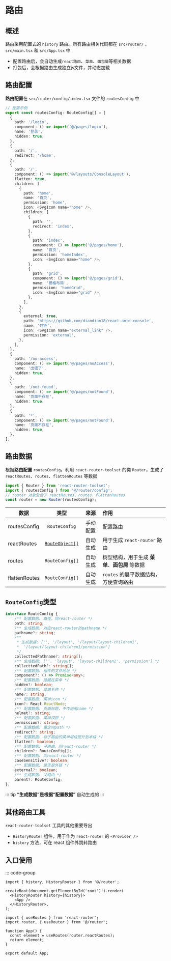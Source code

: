 # 路由

## 概述

路由采用配置式的 `history` 路由。所有路由相关代码都在 `src/router/` 、`src/main.tsx` 和 `src/App.tsx` 中

- 配置路由后，会自动生成`react路由`、`菜单`、`面包屑`等相关数据
- 打包后，会根据路由生成独立js文件，并动态加载

## 路由配置

**路由配置**在 `src/router/config/index.tsx` 文件的 `routesConfig` 中

```ts
// 配置示例
export const routesConfig: RouteConfig[] = [
  {
    path: '/login',
    component: () => import('@/pages/login'),
    name: '登录',
    hidden: true,
  },
  {
    path: '/',
    redirect: '/home',
  },
  {
    path: '/',
    component: () => import('@/layouts/ConsoleLayout'),
    flatten: true,
    children: [
      {
        path: 'home',
        name: '首页',
        permission: 'home',
        icon: <SvgIcon name="home" />,
        children: [
          {
            path: '',
            redirect: 'index',
          },
          {
            path: 'index',
            component: () => import('@/pages/home'),
            name: '首页',
            permission: 'homeIndex',
            icon: <SvgIcon name="home" />,
          },
          {
            path: 'grid',
            component: () => import('@/pages/grid'),
            name: '栅格布局',
            permission: 'homeGrid',
            icon: <SvgIcon name="grid" />,
          },
        ],
      },
      {
        external: true,
        path: 'https://github.com/diandian18/react-antd-console',
        name: '外链',
        icon: <SvgIcon name="external_link" />,
        permission: 'external',
      },
    ],
  },
  {
    path: '/no-access',
    component: () => import('@/pages/noAccess'),
    name: '出错了',
    hidden: true,
  },
  {
    path: '/not-found',
    component: () => import('@/pages/notFound'),
    name: '页面不存在',
    hidden: true,
  },
  {
    path: '*',
    component: () => import('@/pages/notFound'),
    name: '页面不存在',
    hidden: true,
  },
];
```

## 路由数据

根据**路由配置** `routesConfig`，利用 `react-router-toolset` 的类 `Router`，生成了 `reactRoutes`、`routes`、`flattenRoutes` 等数据

```ts
import { Router } from 'react-router-toolset';
import { routesConfig } from '@/router/config';
// router 对象包含了 reactRoutes、routes、flattenRoutes
const router = new Router(routesConfig);
```

| 数据          |      类型       |   来源   | 作用                                           |
| ------------- | :-------------: | :------: | :--------------------------------------------- |
| routesConfig  |  `RouteConfig`  | 手动配置 | 配置路由                                       |
| reactRoutes   | [`RouteObject[]`](https://reactrouter.com/en/main/route/route#type-declaration) | 自动生成 | 用于生成 `react-router` 路由                   |
| routes        | `RouteConfig[]` | 自动生成 | 树型结构，用于生成 **菜单**、**面包屑** 等数据 |
| flattenRoutes | `RouteConfig[]` | 自动生成 | `routes` 的展平数据结构，方便查询路由          |

## `RouteConfig`类型

```typescript
interface RouteConfig {
    /** 配置数据: 路径，同react-router */
    path: string;
    /** 生成数据: 对应react-router的pathname */
    pathname?: string;
    /**
     * 生成数据: ['', '/layout', '/layout/layout-children1',
     *  '/layout/layout-children1/permission']
     */
    collecttedPathname?: string[];
    /** 生成数据: ['', 'layout', 'layout-children1', 'permission'] */
    collecttedPath?: string[];
    /** 配置数据: 组件的文件地址 */
    component?: () => Promise<any>;
    /** 配置数据: 隐藏在菜单 */
    hidden?: boolean;
    /** 配置数据: 菜单名称 */
    name?: string;
    /** 配置数据: 菜单icon */
    icon?: React.ReactNode;
    /** 配置数据: 页面标题，不传则用name */
    helmet?: string;
    /** 配置数据: 菜单权限 */
    permission?: string;
    /** 配置数据: 重定向path */
    redirect?: string;
    /** 配置数据: 将子路由的菜单层级提升到本级 */
    flatten?: boolean;
    /** 配置数据: 子路由，同react-router */
    children?: RouteConfig[];
    /** 配置数据: 同react-router */
    caseSensitive?: boolean;
    /** 配置数据: 是否是外链 */
    external?: boolean;
    /** 生成数据: 父路由 */
    parent?: RouteConfig;
};
```

::: tip
**“生成数据”**是根据**“配置数据”** 自动生成的
:::

## 其他路由工具

`react-router-toolset` 工具的其他重要导出

- `HistoryRouter` 组件，用于作为 `react-router` 的 `<Provider />`
- `history` 方法，可在 react 组件外跳转路由

## 入口使用

::: code-group

```tsx [src/main.tsx]
import { history, HistoryRouter } from '@/router';

createRoot(document.getElementById('root')!).render(
  <HistoryRouter history={history}>
    <App />
  </HistoryRouter>,
);
```

```tsx [src/App.tsx]
import { useRoutes } from 'react-router';
import router, { useRouter } from '@/router';

function App() {
  const element = useRoutes(router.reactRoutes);
  return element;
}

export default App;
```
